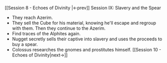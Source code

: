 [[Session 8 - Echoes of Divinity |<-prev]]
Session IX: Slavery and the Spear
- They reach Azerim. 
- They sell the Cube for his material, knowing he'll escape and regroup with them. Then they continue to the Azerim. 
- Find traces of the Alphites again.
- Nugget secretly sells their captive into slavery and uses the proceeds to buy a spear.
- Colossus researches the gnomes and prostitutes himself.
[[Session 10 - Echoes of Divinity|next->]]